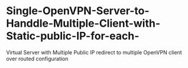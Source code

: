# Single-OpenVPN-Server-to-Handdle-Multiple-Client-with-Static-public-IP-for-each-
Virtual Server with Multiple Public IP redirect to multiple OpenVPN client over routed configuration 
